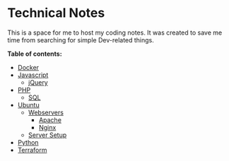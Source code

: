 # Technical Notes

This is a space for me to host my coding notes. It was created to save me time from searching for simple Dev-related things.
  

**Table of contents:**
- [Docker](https://github.com/kmaphosa/technical-notes/tree/main/Docker)
- [Javascript](https://github.com/kmaphosa/technical-notes/tree/main/JavaScript)
    - [jQuery](https://github.com/kmaphosa/technical-notes/tree/main/JavaScript/jQuery)
- [PHP](https://github.com/kmaphosa/technical-notes/tree/main/PHP)
    - [SQL](https://github.com/kmaphosa/technical-notes/tree/main/PHP/SQL)
- [Ubuntu](https://github.com/kmaphosa/technical-notes/tree/main/Ubuntu)
    - [Webservers](https://github.com/kmaphosa/technical-notes/tree/main/Ubuntu/webservers)
        - [Apache](https://github.com/kmaphosa/technical-notes/tree/main/Ubuntu/webservers/apache)
        - [Nginx](https://github.com/kmaphosa/technical-notes/tree/main/Ubuntu/webservers/nginx)
    - [Server Setup](https://github.com/kmaphosa/technical-notes/tree/main/Ubuntu/server-setup)
- [Python](https://github.com/kmaphosa/technical-notes/tree/main/Python)
- [Terraform](https://github.com/kmaphosa/technical-notes/tree/main/Terraform)
